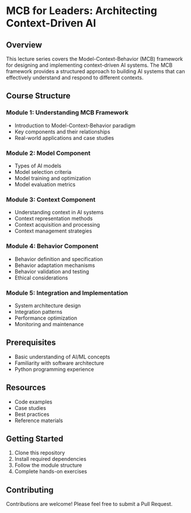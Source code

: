 # MCB for Leaders: Architecting Context-Driven AI

## Overview
This lecture series covers the Model-Context-Behavior (MCB) framework for designing and implementing context-driven AI systems. The MCB framework provides a structured approach to building AI systems that can effectively understand and respond to different contexts.

## Course Structure

### Module 1: Understanding MCB Framework
- Introduction to Model-Context-Behavior paradigm
- Key components and their relationships
- Real-world applications and case studies

### Module 2: Model Component
- Types of AI models
- Model selection criteria
- Model training and optimization
- Model evaluation metrics

### Module 3: Context Component
- Understanding context in AI systems
- Context representation methods
- Context acquisition and processing
- Context management strategies

### Module 4: Behavior Component
- Behavior definition and specification
- Behavior adaptation mechanisms
- Behavior validation and testing
- Ethical considerations

### Module 5: Integration and Implementation
- System architecture design
- Integration patterns
- Performance optimization
- Monitoring and maintenance

## Prerequisites
- Basic understanding of AI/ML concepts
- Familiarity with software architecture
- Python programming experience

## Resources
- Code examples
- Case studies
- Best practices
- Reference materials

## Getting Started
1. Clone this repository
2. Install required dependencies
3. Follow the module structure
4. Complete hands-on exercises

## Contributing
Contributions are welcome! Please feel free to submit a Pull Request. 